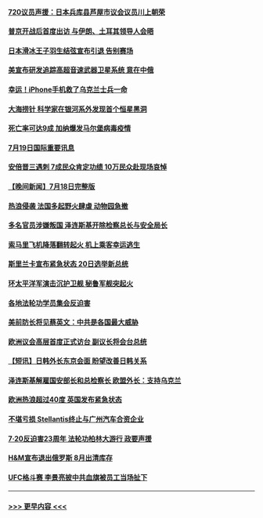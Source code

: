 #### [720议员声援：日本兵库县芦屋市议会议员川上朝荣](../pages/prog202/a103482675.md?t=07200151) 
#### [普京开战后首度出访 与伊朗、土耳其领导人会晤](../pages/prog202/a103482555.md?t=07200151) 
#### [日本滑冰王子羽生结弦宣布引退 告别赛场](../pages/prog202/a103482544.md?t=07200151) 
#### [美宣布研发追踪高超音速武器卫星系统 意在中俄](../pages/prog202/a103482532.md?t=07200151) 
#### [幸运！iPhone手机救了乌克兰士兵一命](../pages/prog202/a103482430.md?t=07200151) 
#### [大海捞针 科学家在银河系外发现首个恒星黑洞](../pages/prog202/a103482433.md?t=07200151) 
#### [死亡率可达9成 加纳爆发马尔堡病毒疫情](../pages/prog202/a103482439.md?t=07200151) 
#### [7月19日国际重要讯息](../pages/prog202/a103482389.md?t=07200151) 
#### [安倍晋三遇刺 7成民众肯定功绩 10万民众赴现场哀悼](../pages/prog202/a103482324.md?t=07200151) 
#### [【晚间新闻】7月18日完整版](../pages/prog202/a103482142.md?t=07200151) 
#### [热浪侵袭 法国多起野火肆虐 动物园急撤](../pages/prog202/a103482239.md?t=07200151) 
#### [多名官员涉嫌叛国 泽连斯基开除检察总长与安全局长](../pages/prog202/a103482159.md?t=07200151) 
#### [索马里飞机降落翻转起火 机上乘客幸运逃生](../pages/prog202/a103482092.md?t=07200151) 
#### [斯里兰卡宣布紧急状态 20日选举新总统](../pages/prog202/a103482064.md?t=07200151) 
#### [环太平洋军演击沉护卫舰 秘鲁军舰突起火](../pages/prog202/a103482073.md?t=07200151) 
#### [各地法轮功学员集会反迫害](../pages/prog202/a103481889.md?t=07200151) 
#### [美前防长将见蔡英文：中共是各国最大威胁](../pages/prog202/a103481875.md?t=07200151) 
#### [欧洲议会高层首度正式访台 副议长将会台总统](../pages/prog202/a103481873.md?t=07200151) 
#### [【短讯】日韩外长东京会面 盼望改善日韩关系](../pages/prog202/a103481871.md?t=07200151) 
#### [泽连斯基解雇国安部长和总检察长 欧盟外长：支持乌克兰](../pages/prog202/a103481879.md?t=07200151) 
#### [欧洲热浪超过40度 英国发布紧急状态](../pages/prog202/a103481885.md?t=07200151) 
#### [不堪亏损 Stellantis终止与广州汽车合资企业](../pages/prog202/a103481820.md?t=07200151) 
#### [7·20反迫害23周年 法轮功柏林大游行 政要声援](../pages/prog202/a103481620.md?t=07200151) 
#### [H&M宣布退出俄罗斯 8月出清库存](../pages/prog202/a103481770.md?t=07200151) 
#### [UFC格斗赛 李景亮披中共血旗被员工当场扯下](../pages/prog202/a103481752.md?t=07200151) 

----
#### [ >>> 更早内容 <<< ](../indexes/prog202-earlier.md)
